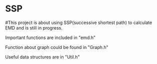 # SSP

#This project is about using SSP(successive shortest path) to calculate EMD and is still in progress.

Important functions are included in "emd.h"

Function about graph could be found in "Graph.h"

Useful data structures are in "Util.h"
